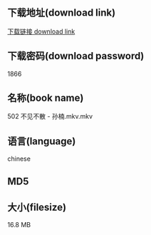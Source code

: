 ## 下载地址(download link)
[下载链接 download link](https://voluble-croquembouche-d321dc.netlify.app/?s=502+%E4%B8%8D%E8%A7%81%E4%B8%8D%E6%95%A3+-+%E5%AD%99%E6%A5%A0.mkv)

## 下载密码(download password)
1866

## 名称(book name)
502 不见不散 - 孙楠.mkv.mkv

## 语言(language)
chinese

## MD5


## 大小(filesize)
16.8 MB
